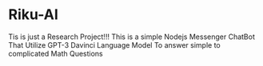 # Riku-AI
Tis is just a Research Project!!!
This is a simple Nodejs Messenger ChatBot That Utilize GPT-3 Davinci Language Model To answer simple to complicated Math Questions
